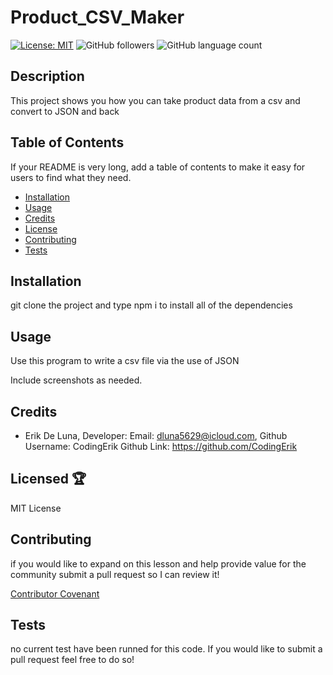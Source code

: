 

  # Product_CSV_Maker

  [![License: MIT](https://img.shields.io/badge/License-MIT-yellow.svg)](https://opensource.org/licenses/MIT)
  ![GitHub followers](https://img.shields.io/github/followers/CodingErik?logo=GitHub&style=flat)
  ![GitHub language count](https://img.shields.io/github/languages/count/CodingErik/Google-Books-Search?color=orange&logo=GitHub&style=flat)

  ## Description
  
  This project shows you how you can take product data from a csv and convert to JSON and back
  
  
  ## Table of Contents 
  
  If your README is very long, add a table of contents to make it easy for users to find what they need.
  
  * [Installation](#installation)
  * [Usage](#usage)
  * [Credits](#credits)
  * [License](#license)
  * [Contributing](#contributing)
  * [Tests](#tests)
  
  
  ## Installation
  
  git clone the project and type npm i to install all of the dependencies
  
  
  ## Usage
  
  Use this program to write a csv file via the use of JSON 
  
  Include screenshots as needed. 
  
  
  ## Credits
  
  * Erik De Luna, Developer: Email: [dluna5629@icloud.com](emailTo:dluna5629@icloud.com), Github Username: CodingErik Github Link:  https://github.com/CodingErik

  ## Licensed 🏆 
  
  MIT License   
  
  ## Contributing 
  
  if you would like to expand on this lesson and help provide value for the community submit a pull request so I can review it!
  
  [Contributor Covenant](https://www.contributor-covenant.org/)
  
  ## Tests
  
  no current test have been runned for this code. If you would like to submit a pull request feel free to do so!
  
